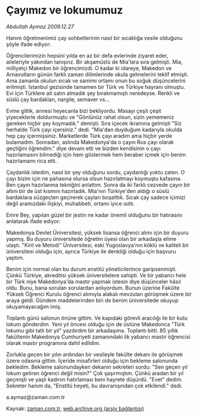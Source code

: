 # Çayımız ve lokumumuz

*Abdullah Aymaz 2009.12.27*

<tr><td class="metin" colspan="2" style="padding-top: 20px; padding-left: 5px; ">Hanım öğretmenimiz çay sohbetlerinin nasıl bir sıcaklığa vesile olduğunu şöyle ifade ediyor:</td></tr><tr><td class="metin" colspan="2" style="padding-top: 20px; padding-left: 5px; "><p> Öğrencilerimizin hepsini yılda en az bir defa evlerinde ziyaret eder, aileleriyle yakından tanışırız. Bir akşamüstü de Mia'lara sıra gelmişti. Mia, milliyetçi Makedon bir öğrencimizdi. O kadar ki idareye, Makedon ve Arnavutların günün farklı zaman dilimlerinde okula gelmelerini teklif etmişti. Ama zamanla okulun sıcak ve samimi ortamı onun bu soğuk düşüncelerini eritmişti. İstanbul gezisinde tamamen bir Türk ve Türkiye hayranı olmuştu. Evi için Türklere ait satın almadık şey bırakmamıştı neredeyse. Renkli ve süslü çay bardakları, nargile, semaver vs...
<p> Evine gittik, annesi heyecanla bizi bekliyordu. Masayı çeşit çeşit yiyeceklerle doldurmuştu ve "Gönlünüz rahat olsun, sizin yememeniz gereken hiçbir şey koymadık." demişti. Sıra içecek ikramına gelmişti "Siz herhalde Türk çayı içersiniz." dedi. "Mia'dan duyduğum kadarıyla okulda hep çay içermişsiniz. Marketlerde Türk çayı aradım ama hiçbir yerde bulamadım. Sonradan, aslında Makedonya'da o çayın Rus çayı olarak geçtiğini öğrendim." diye devam etti ve bizden kendisinin o çayı hazırlamasını bilmediği için hem göstermek hem beraber içmek için benim hazırlamamı rica etti. 
<p> Çaydanlık istedim, nasıl bir şey olduğunu sordu, çaydanlığı yoktu zaten. O çayı bizim için ne pahasına olursa olsun hazırlatmayı koymuştu kafasına. Ben çayın hazırlanma tekniğini anlattım. Sonra da iki farklı cezvede çayın bir altını bir de üst kısmını hazırladık. Mia'nın Türkiye'den aldığı o süslü bardaklara süzgeçten geçirerek çayları boşalttık. Sıcak çay sadece içimizi değil aramızdaki ilişkiyi, muhabbeti, ortamı iyice ısıttı.
<p> Emre Bey, yapılan güzel bir jestin ne kadar önemli olduğunu bir hatırasını anlatarak ifade ediyor:
<p> Makedonya Devlet Üniversitesi, yüksek lisansa öğrenci alımı için bir duyuru yapmış. Bu duyuru üniversitede öğretim üyesi olan bir arkadaşla elime ulaştı. "Kiril ve Metodi" Üniversitesi, eski Yugoslavya'nın köklü ve kaliteli bir üniversitesi olduğu için, ayrıca Türkiye ile denkliği olduğu için başvuru yaptım.
<p> Benim için normal olan bu durum enstitü yöneticilerince garipsenmişti. Çünkü Türkiye, akreditisi yüksek üniversitelere sahipti. Ve bir yabancı hele bir Türk niye Makedonya'da mastır yapmak istesin diye düşünceler hâsıl oldu. Bunu, bana sorulan sorulardan anlıyordum. Bunun üzerine Fakülte Yüksek Öğrenci Kurulu öğrenci alımıyla alakalı mevzuları görüşmek üzere bir araya geldi. Gündem maddelerinden biri de benim üniversitede okuyup okuyamayacağım imiş.
<p> Toplantı günü salonun önüne gittim. Ve kapıdaki görevli aracılığı ile bir kutu lokum gönderdim. Yeni yıl öncesi olduğu için de üstüne Makedonca "Türk lokumu gibi tatlı bir yıl" yazdırdım bir arkadaşıma. Toplantı bitti. 85 yıllık fakültenin Makedonya Cumhuriyeti zamanındaki ilk yabancı mastır öğrencisi olarak mastır programına dahil edildim.
<p> Zorlukla geçen bir yılın ardından bir vesileyle fakülte dekanı ile görüşmek üzere odasına gittim. İçeride misafirleri olduğu için bekleme salonunda bekledim. Bekleme salonundayken dekanın sekreteri sordu: "Sen geçen yıl lokum getiren öğrenci değil misin?" Çok şaşırmıştım. Çünkü aradan bir yıl geçmişti ve yaşlı kadının hatırlaması beni hayrete düşürdü. "Evet" dedim. Sekreter hanım da, "Enstitü heyeti, bu davranışından çok etkilendi." dedi. 
<p>a.aymaz@zaman.com.tr <br/></p></p></p></p></p></p></p></p></p></td></tr>

Kaynak: [zaman.com.tr](http://zaman.com.tr/yazar.do?yazino=932635), [web.archive.org (arşiv bağlantısı)](http://web.archive.org/web/20100123100810/http://www.zaman.com.tr:80/yazar.do?yazino=932635)
